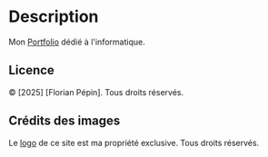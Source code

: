 # Description

Mon [Portfolio](https://florianppn.github.io) dédié à l'informatique.

## Licence

© [2025] [Florian Pépin]. Tous droits réservés.

## Crédits des images

Le [logo](./asset/logo/kickman.png) de ce site est ma propriété exclusive. Tous droits réservés.
